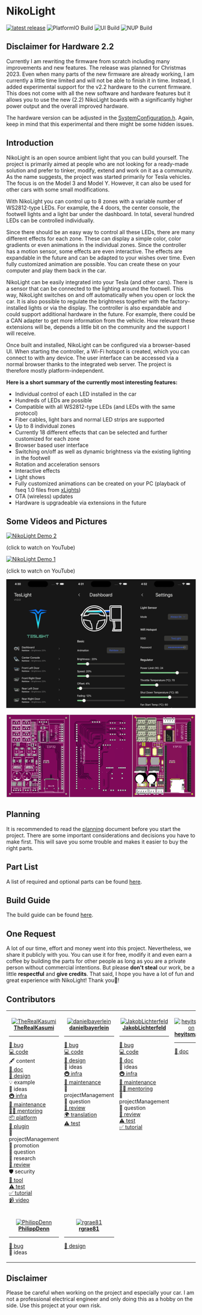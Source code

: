 # NikoLight

[![latest release](https://img.shields.io/github/v/release/TheRealKasumi/NikoLight)](https://github.com/TheRealKasumi/NikoLight/releases/latest)
![PlatformIO Build](https://github.com/TheRealKasumi/NikoLight/actions/workflows/PlatformIO-Build.yml/badge.svg?branch=main)
![UI Build](https://github.com/TheRealKasumi/NikoLight/actions/workflows/ui-build.yml/badge.svg?branch=main)
![NUP Build](https://github.com/TheRealKasumi/NikoLight/actions/workflows/nikolight-update-packaging-tool-and-nup-file-build.yml/badge.svg?branch=main)

## Disclaimer for Hardware 2.2

Currently I am rewriting the firmware from scratch including many improvements and new features.
The release was planned for Christmas 2023.
Even when many parts of the new firmware are already working, I am currently a little time limited and will not be able to finish it in time.
Instead, I added experimental support for the v2.2 hardware to the current firmware.
This does not come with all the new software and hardware features but it allows you to use the new (2.2) NikoLight boards with a significantly higher power output and the overall improved hardware.

The hardware version can be adjusted in the [SystemConfiguration.h](./mcu/include/configuration/SystemConfiguration.h).
Again, keep in mind that this experimental and there might be some hidden issues.

## Introduction

NikoLight is an open source ambient light that you can build yourself.
The project is primarily aimed at people who are not looking for a ready-made solution and prefer to tinker, modify, extend and work on it as a community.
As the name suggests, the project was started primarily for Tesla vehicles.
The focus is on the Model 3 and Model Y.
However, it can also be used for other cars with some small modifications.

With NikoLight you can control up to 8 zones with a variable number of WS2812-type LEDs.
For example, the 4 doors, the center console, the footwell lights and a light bar under the dashboard.
In total, several hundred LEDs can be controlled individually.

Since there should be an easy way to control all these LEDs, there are many different effects for each zone.
These can display a simple color, color gradients or even animations in the individual zones.
Since the controller has a motion sensor, some effects are even interactive.
The effects are expandable in the future and can be adapted to your wishes over time.
Even fully customized animation are possible.
You can create these on your computer and play them back in the car.

NikoLight can be easily integrated into your Tesla (and other cars).
There is a sensor that can be connected to the lighting around the footwell.
This way, NikoLight switches on and off automatically when you open or lock the car.
It is also possible to regulate the brightness together with the factory-installed lights or via the display.
The controller is also expandable and could support additional hardware in the future.
For example, there could be a CAN adapter to get more information from the vehicle.
How relevant these extensions will be, depends a little bit on the community and the support I will receive.

Once built and installed, NikoLight can be configured via a browser-based UI.
When starting the controller, a Wi-Fi hotspot is created, which you can connect to with any device.
The user interface can be accessed via a normal browser thanks to the integrated web server.
The project is therefore mostly platform-independent.

**Here is a short summary of the currently most interesting features:**

- Individual control of each LED installed in the car
- Hundreds of LEDs are possible
- Compatible with all WS2812-type LEDs (and LEDs with the same protocol)
- Fiber cables, light bars and normal LED strips are supported
- Up to 8 individual zones
- Currently 18 different effects that can be selected and further customized for each zone
- Browser based user interface
- Switching on/off as well as dynamic brightness via the existing lighting in the footwell
- Rotation and acceleration sensors
- Interactive effects
- Light shows
- Fully customized animations can be created on your PC (playback of fseq 1.0 files from [xLights](https://xlights.org/))
- OTA (wireless) updates
- Hardware is upgradeable via extensions in the future

## Some Videos and Pictures

[![NikoLight Demo 2](https://img.youtube.com/vi/_N5h1IViB-E/0.jpg)](https://www.youtube.com/watch?v=_N5h1IViB-E)

(click to watch on YouTube)

[![NikoLight Demo 1](https://img.youtube.com/vi/bwzbVkCsNws/0.jpg)](https://www.youtube.com/watch?v=bwzbVkCsNws)

(click to watch on YouTube)

![App](documentation/media/readme/app.jpg)

![PCB](documentation/media/build/pcb.png)

## Planning

It is recommended to read the [planning](documentation/planning.md) document before you start the project.
There are some important considerations and decisions you have to make first.
This will save you some trouble and makes it easier to buy the right parts.

## Part List

A list of required and optional parts can be found [here](documentation/part-list.md).

## Build Guide

The build guide can be found [here](documentation/build.md).

## One Request

A lot of our time, effort and money went into this project.
Nevertheless, we share it publicly with you.
You can use it for free, modify it and even earn a coffee by building the parts for other people as long as you are a private person without commercial intentions.
But please **don't steal** our work, be a little **respectful** and **give credits**.
That said, I hope you have a lot of fun and great experience with NikoLight!
Thank you💖!

## Contributors

<table>
	<tbody>
		<tr>
			<td align="center" valign="top" width="200px">
        <br />
				<a href="https://github.com/TheRealKasumi">
					<img src="https://avatars.githubusercontent.com/u/62426919" width="100px;" alt="TheRealKasumi" />
					<br />
					<b>TheRealKasumi</b>
				</a>
				<hr />
				<p style="text-align: left">
					<a href="https://github.com/TheRealKasumi/NikoLight/issues?q=author%3ATheRealKasumi">🐛 bug</a><br />
					<a href="https://github.com/TheRealKasumi/NikoLight/commits?author=TheRealKasumi">💻 code</a><br />
					🖋 content<br />
					<a href="https://github.com/TheRealKasumi/NikoLight/commits?author=TheRealKasumi">📖 doc</a><br />
					<a href="https://github.com/TheRealKasumi/NikoLight/tree/main/ui">🎨 design</a><br />
					💡 example<br />
					🤔 ideas<br />
					<a href="https://github.com/TheRealKasumi/NikoLight/tree/main/.github">🚇 infra</a><br />
					<a href="https://github.com/TheRealKasumi/NikoLight/commits?author=TheRealKasumi">🚧 maintenance</a><br />
					<a href="https://github.com/TheRealKasumi/NikoLight">🧑‍🏫 mentoring</a><br />
					<a href="https://github.com/TheRealKasumi/NikoLight/commits?author=TheRealKasumi">📦 platform</a><br />
					<a href="https://github.com/TheRealKasumi/NikoLight">🔌 plugin</a><br />
					📆 projectManagement<br />
					📣 promotion<br />
					💬 question<br />
					🔬 research<br />
					<a href="https://github.com/TheRealKasumi/NikoLight/pulls?q=is%3Apr+reviewed-by%3ATheRealKasumi">👀 review</a><br />
					🛡️ security<br />
					<a href="https://github.com/TheRealKasumi/NikoLight">🔧 tool</a><br />
					<a href="https://github.com/TheRealKasumi/NikoLight/commits?author=TheRealKasumi">⚠️ test</a><br />
					<a href="https://github.com/TheRealKasumi/NikoLight/blob/main/documentation/build.md">✅ tutorial</a><br />
					<a href="https://www.youtube.com/watch?v=_N5h1IViB-E">📹 video</a><br />
				</p>
			</td>
			<td align="center" valign="top" width="200px">
        <br />
				<a href="https://github.com/danielbayerlein">
					<img src="https://avatars.githubusercontent.com/u/457834" width="100px;" alt="danielbayerlein" />
					<br />
					<b>danielbayerlein</b>
				</a>
				<hr />
				<p style="text-align: left">
					<a href="https://github.com/TheRealKasumi/NikoLight/issues?q=author%3Adanielbayerlein">🐛 bug</a><br />
					<a href="https://github.com/TheRealKasumi/NikoLight/commits?author=danielbayerlein">💻 code</a><br />
					<a href="https://github.com/TheRealKasumi/NikoLight/tree/main/ui">🎨 design</a><br />
					🤔 ideas<br />
					<a href="https://github.com/TheRealKasumi/NikoLight/tree/main/.github">🚇 infra</a><br />
					<a href="https://github.com/TheRealKasumi/NikoLight/commits?author=danielbayerlein">🚧 maintenance</a><br />
					📆 projectManagement<br />
					💬 question<br />
					<a href="https://github.com/TheRealKasumi/NikoLight/pulls?q=is%3Apr+reviewed-by%3Adanielbayerlein">👀 review</a
					><br />
					<a href="https://github.com/TheRealKasumi/NikoLight/tree/main/ui/public/locales">🌍 translation</a><br />
					<a href="https://github.com/TheRealKasumi/NikoLight/commits?author=danielbayerlein">⚠️ test</a><br />
				</p>
			</td>
			<td align="center" valign="top" width="200px">
        <br />
				<a href="https://github.com/JakobLichterfeld">
					<img src="https://avatars.githubusercontent.com/u/16510328" width="100px;" alt="JakobLichterfeld" />
					<br />
					<b>JakobLichterfeld</b>
				</a>
				<hr />
				<p style="text-align: left">
					<a href="https://github.com/TheRealKasumi/NikoLight/issues?q=author%3AJakobLichterfeld">🐛 bug</a><br />
					<a href="https://github.com/TheRealKasumi/NikoLight/commits?author=JakobLichterfeld">💻 code</a><br />
					<a href="https://github.com/TheRealKasumi/NikoLight/commits?author=JakobLichterfeld">📖 doc</a><br />
					🤔 ideas<br />
					<a href="https://github.com/TheRealKasumi/NikoLight/tree/main/.github">🚇 infra</a><br />
					<a href="https://github.com/TheRealKasumi/NikoLight/commits?author=JakobLichterfeld">🚧 maintenance</a><br />
					<a href="https://github.com/TheRealKasumi/NikoLight">🧑‍🏫 mentoring</a><br />
					📆 projectManagement<br />
					💬 question<br />
					<a href="https://github.com/TheRealKasumi/NikoLight/pulls?q=is%3Apr+reviewed-by%3AJakobLichterfeld">👀 review</a><br />
					<a href="https://github.com/TheRealKasumi/NikoLight/commits?author=JakobLichterfeld">⚠️ test</a><br />
					<a href="https://github.com/TheRealKasumi/NikoLight/blob/main/documentation/build.md">✅ tutorial</a><br />
				</p>
			</td>
			<td align="center" valign="top" width="200px">
        <br />
				<a href="https://github.com/heyitsmarlon">
					<img src="https://avatars.githubusercontent.com/u/74954698" width="100px;" alt="heyitsmarlon" />
					<br />
					<b>heyitsmarlon</b>
				</a>
				<hr />
				<p style="text-align: left">
					<a href="https://github.com/TheRealKasumi/NikoLight/commit/0f9c097bd0b3cda26543b43a7343aa3b4d4c56f0">📖 doc</a><br />
				</p>
			</td>
			<td align="center" valign="top" width="200px">
        <br />
				<a href="https://github.com/MathiasSeifert">
					<img src="https://avatars.githubusercontent.com/u/19532855" width="100px;" alt="MathiasSeifert" />
					<br />
					<b>MathiasSeifert</b>
				</a>
				<hr />
				<p style="text-align: left">
					<a href="https://github.com/TheRealKasumi/NikoLight/commits?author=MathiasSeifert">📖 doc</a><br />
				</p>
			</td>
      </tr>
      <tr>
			<td align="center" valign="top" width="200px">
        <br />
				<a href="https://github.com/PhilippDenn">
					<img src="https://avatars.githubusercontent.com/u/114821380" width="100px;" alt="PhilippDenn" />
					<br />
					<b>PhilippDenn</b>
				</a>
				<hr />
				<p style="text-align: left">
					<a href="https://github.com/TheRealKasumi/NikoLight/issues?q=author%3APhilippDenn">🐛 bug</a><br />
					🤔 ideas<br />
				</p>
			</td>
			<td align="center" valign="top" width="200px">
        <br />
				<a href="https://github.com/rgrae81">
					<img src="https://avatars.githubusercontent.com/u/36889990" width="100px;" alt="rgrae81" />
					<br />
					<b>rgrae81</b>
				</a>
				<hr />
				<p style="text-align: left">
					<a href="https://github.com/TheRealKasumi/NikoLight/tree/main/model">🎨 design</a><br />
				</p>
			</td>
      <td align="center" valign="top" width="200px"></td>
      <td align="center" valign="top" width="200px"></td>
      <td align="center" valign="top" width="200px"></td>
		</tr>
	</tbody>
</table>

## Disclaimer

Please be careful when working on the project and especially your car.
I am not a professional electrical engineer and only doing this as a hobby on the side.
Use this project at your own risk.
